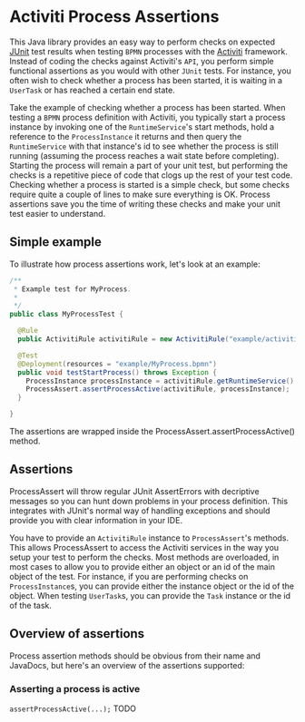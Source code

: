 # Activiti Process Assertions
This Java library provides an easy way to perform checks on expected [JUnit](https://github.com/junit-team/junit "JUnit test framework") test results when testing `BPMN` processes with the [Activiti](http://activiti.org/ "Activiti") framework. Instead of coding the checks against Activiti's `API`, you perform simple functional assertions as you would with other `JUnit` tests. For instance, you often wish to check whether a process has been started, it is waiting in a `UserTask` or has reached a certain end state.

Take the example of checking whether a process has been started. When testing a `BPMN` process definition with Activiti, you typically start a process instance by invoking one of the `RuntimeService`'s start methods, hold a reference to the `ProcessInstance` it returns and then query the `RuntimeService` with that instance's id to see whether the process is still running (assuming the process reaches a wait state before completing). Starting the process will remain a part of your unit test, but performing the checks is a repetitive piece of code that clogs up the rest of your test code. Checking whether a process is started is a simple check, but some checks require quite a couple of lines to make sure everything is OK. Process assertions save you the time of writing these checks and make your unit test easier to understand.

## Simple example

To illustrate how process assertions work, let's look at an example:

```java
/**
 * Example test for MyProcess.
 * 
 */
public class MyProcessTest {

  @Rule
  public ActivitiRule activitiRule = new ActivitiRule("example/activiti.cfg.xml");

  @Test
  @Deployment(resources = "example/MyProcess.bpmn")
  public void testStartProcess() throws Exception {
    ProcessInstance processInstance = activitiRule.getRuntimeService().startProcessInstanceByKey("myProcess");
    ProcessAssert.assertProcessActive(activitiRule, processInstance);
  }

}
```

The assertions are wrapped inside the ProcessAssert.assertProcessActive() method.

## Assertions
ProcessAssert will throw regular JUnit AssertErrors with decriptive messages so you can hunt down problems in your process definition. This integrates with JUnit's normal way of handling exceptions and should provide you with clear information in your IDE.

You have to provide an `ActivitiRule` instance to `ProcessAssert`'s methods. This allows ProcessAssert to access the Activiti services in the way you setup your test to perform the checks. Most methods are overloaded, in most cases to allow you to provide either an object or an id of the main object of the test. For instance, if you are performing checks on `ProcessInstance`s, you can provide either the instance object or the id of the object. When testing `UserTask`s, you can provide the `Task` instance or the id of the task. 

## Overview of assertions
Process assertion methods should be obvious from their name and JavaDocs, but here's an overview of the assertions supported:

### Asserting a process is active
`assertProcessActive(...);`
TODO